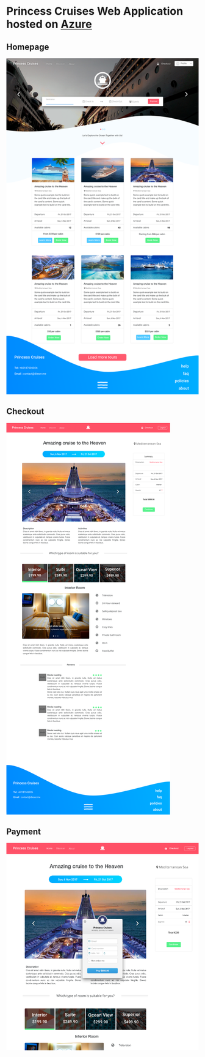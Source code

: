 # Princess Cruises Web Application hosted on [Azure](http://princesscruises.azurewebsites.net/)

## Homepage
![Homepage](assets/images/home.png)

## Checkout
![Checkout Page](assets/images/book.png)

## Payment
![Payment Page](assets/images/pay.png)
